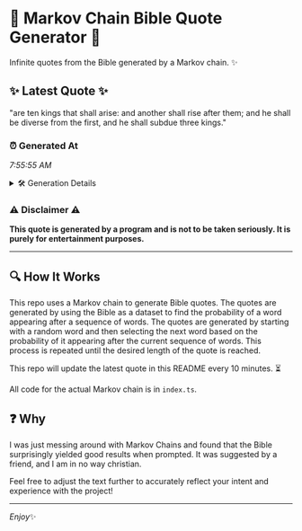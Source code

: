 # 📖 Markov Chain Bible Quote Generator 📖

Infinite quotes from the Bible generated by a Markov chain. ✨

## ✨ Latest Quote ✨
"are ten kings that shall arise: and another shall rise after them; and he shall be diverse from the first, and he shall subdue three kings."

### ⏰ Generated At
*7:55:55 AM*

<details>
    <summary>🛠️ Generation Details</summary>
    <p>
        <strong>🌱 Seed:</strong> are<br>
        <strong>🔄 Iterations:</strong> 25<br>
        <strong>📜 Context History:</strong><br>[ are ]: ten<br>[ are, ten ]: kings<br>[ are, ten, kings ]: that<br>[ are, ten, kings, that ]: shall<br>[ are, ten, kings, that, shall ]: arise:<br>[ are, ten, kings, that, shall, arise: ]: and<br>[ ten, kings, that, shall, arise:, and ]: another<br>[ kings, that, shall, arise:, and, another ]: shall<br>[ that, shall, arise:, and, another, shall ]: rise<br>[ shall, arise:, and, another, shall, rise ]: after<br>[ arise:, and, another, shall, rise, after ]: them;<br>[ and, another, shall, rise, after, them; ]: and<br>[ another, shall, rise, after, them;, and ]: he<br>[ shall, rise, after, them;, and, he ]: shall<br>[ rise, after, them;, and, he, shall ]: be<br>[ after, them;, and, he, shall, be ]: diverse<br>[ them;, and, he, shall, be, diverse ]: from<br>[ and, he, shall, be, diverse, from ]: the<br>[ he, shall, be, diverse, from, the ]: first,<br>[ shall, be, diverse, from, the, first, ]: and<br>[ be, diverse, from, the, first,, and ]: he<br>[ diverse, from, the, first,, and, he ]: shall<br>[ from, the, first,, and, he, shall ]: subdue<br>[ the, first,, and, he, shall, subdue ]: three<br>[ first,, and, he, shall, subdue, three ]: kings.<br>
    </p>
</details>

### ⚠️ Disclaimer ⚠️
**This quote is generated by a program and is not to be taken seriously. It is purely for entertainment purposes.**

---

## 🔍 How It Works

This repo uses a Markov chain to generate Bible quotes. The quotes are generated by using the Bible as a dataset to find the probability of a word appearing after a sequence of words. The quotes are generated by starting with a random word and then selecting the next word based on the probability of it appearing after the current sequence of words. This process is repeated until the desired length of the quote is reached.

This repo will update the latest quote in this README every 10 minutes. ⏳

All code for the actual Markov chain is in `index.ts`.

## ❓ Why

I was just messing around with Markov Chains and found that the Bible surprisingly yielded good results when prompted. 
It was suggested by a friend, and I am in no way christian.

Feel free to adjust the text further to accurately reflect your intent and experience with the project!

---

*Enjoy*✨
